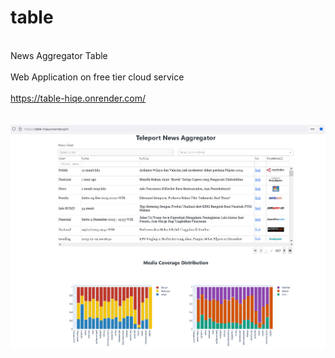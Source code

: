 # table
<br>News Aggregator Table</br>
<br>Web Application on free tier cloud service</br>
<br>https://table-hiqe.onrender.com/</br>
<br></br>
![alt text](https://raw.githubusercontent.com/muhammad5/table/main/assets/screenshot.PNG)
